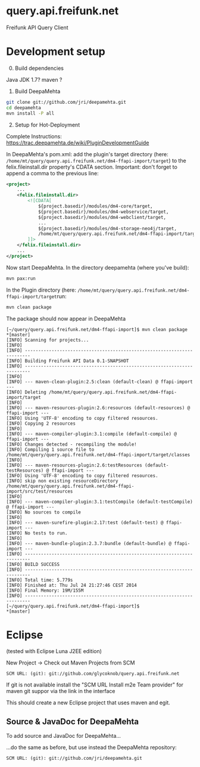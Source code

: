 query.api.freifunk.net
======================

Freifunk API Query Client

# Development setup  

0. Build dependencies 

Java JDK 1.7?
maven 
?

1. Build DeepaMehta

```bash
git clone git://github.com/jri/deepamehta.git
cd deepamehta
mvn install -P all
``` 

2. Setup for Hot-Deployment 

Complete Instructions: https://trac.deepamehta.de/wiki/PluginDevelopmentGuide

In DeepaMehta's pom.xml: add the plugin's target directory (here: `/home/mt/query/query.api.freifunk.net/dm4-ffapi-import/target`) to the felix.fileinstall.dir property's CDATA section. Important: don't forget to append a comma to the previous line:

```xml
<project>
    ...
    <felix.fileinstall.dir>
        <![CDATA[
            ${project.basedir}/modules/dm4-core/target,
            ${project.basedir}/modules/dm4-webservice/target,
            ${project.basedir}/modules/dm4-webclient/target,
            ...
            ${project.basedir}/modules/dm4-storage-neo4j/target,
            /home/mt/query/query.api.freifunk.net/dm4-ffapi-import/target
        ]]>
    </felix.fileinstall.dir>
    ...
</project>
```

Now start DeepaMehta. In the directory deepamehta (where you've build):

```bash
mvn pax:run 
```

In the Plugin directory (here: `/home/mt/query/query.api.freifunk.net/dm4-ffapi-import/target`run: 

```bash
mvn clean package
``` 

The package should now appear in DeepaMehta

```
[~/query/query.api.freifunk.net/dm4-ffapi-import]$ mvn clean package                       *[master] 
[INFO] Scanning for projects...
[INFO]                                                                         
[INFO] ------------------------------------------------------------------------
[INFO] Building Freifunk API Data 0.1-SNAPSHOT
[INFO] ------------------------------------------------------------------------
[INFO] 
[INFO] --- maven-clean-plugin:2.5:clean (default-clean) @ ffapi-import ---
[INFO] Deleting /home/mt/query/query.api.freifunk.net/dm4-ffapi-import/target
[INFO] 
[INFO] --- maven-resources-plugin:2.6:resources (default-resources) @ ffapi-import ---
[INFO] Using 'UTF-8' encoding to copy filtered resources.
[INFO] Copying 2 resources
[INFO] 
[INFO] --- maven-compiler-plugin:3.1:compile (default-compile) @ ffapi-import ---
[INFO] Changes detected - recompiling the module!
[INFO] Compiling 1 source file to /home/mt/query/query.api.freifunk.net/dm4-ffapi-import/target/classes
[INFO] 
[INFO] --- maven-resources-plugin:2.6:testResources (default-testResources) @ ffapi-import ---
[INFO] Using 'UTF-8' encoding to copy filtered resources.
[INFO] skip non existing resourceDirectory /home/mt/query/query.api.freifunk.net/dm4-ffapi-import/src/test/resources
[INFO] 
[INFO] --- maven-compiler-plugin:3.1:testCompile (default-testCompile) @ ffapi-import ---
[INFO] No sources to compile
[INFO] 
[INFO] --- maven-surefire-plugin:2.17:test (default-test) @ ffapi-import ---
[INFO] No tests to run.
[INFO] 
[INFO] --- maven-bundle-plugin:2.3.7:bundle (default-bundle) @ ffapi-import ---
[INFO] ------------------------------------------------------------------------
[INFO] BUILD SUCCESS
[INFO] ------------------------------------------------------------------------
[INFO] Total time: 5.779s
[INFO] Finished at: Thu Jul 24 21:27:46 CEST 2014
[INFO] Final Memory: 19M/155M
[INFO] ------------------------------------------------------------------------
[~/query/query.api.freifunk.net/dm4-ffapi-import]$                                         *[master]
```

# Eclipse

(tested with Eclipse Luna J2EE edition)

New Project -> Check out Maven Projects from SCM 

    SCM URL: (git): git://github.com/glycoknob/query.api.freifunk.net

If git is not available install the "SCM URL Install m2e Team provider" for maven git suppor via the link in the interface

This should create a new Eclipse project that uses maven and egit.

## Source & JavaDoc for DeepaMehta 

To add source and JavaDoc for DeepaMehta...

...do the same as before, but use instead the DeepaMehta repository: 

    SCM URL: (git): git://github.com/jri/deepamehta.git

